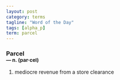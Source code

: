 ```yaml
---
layout: post
category: terms
tagline: "Word of the Day"
tags: [alpha_p]
term: parcel
---
```


<h3>Parcel<br/> <small>&mdash; n. (par<span>&middot;</span>cel)</small></h3>
<p><ol>
<li>mediocre revenue from a store clearance</li>
</ol></p>
